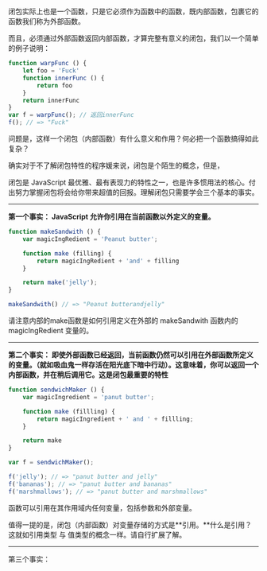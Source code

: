 # 

闭包实际上也是一个函数，只是它必须作为函数中的函数，既内部函数，包裹它的函数我们称为外部函数。

而且，必须通过外部函数返回内部函数，才算完整有意义的闭包，我们以一个简单的例子说明：

```js
function warpFunc () {
    let foo = 'Fuck'
    function innerFunc () {
        return foo
    }
    return innerFunc
}
var f = warpFunc(); // 返回innerFunc
f(); // => "Fuck"
```

问题是，这样一个闭包（内部函数）有什么意义和作用？何必把一个函数搞得如此复杂？

确实对于不了解闭包特性的程序媛来说，闭包是个陌生的概念，但是，

闭包是 JavaScript 最优雅、最有表现力的特性之一，也是许多惯用法的核心。付出努力掌握闭包将会给你带来超值的回报。理解闭包只需要学会三个基本的事实。

---

**第一个事实： JavaScript 允许你引用在当前函数以外定义的变量。**

```js
function makeSandwith () {
    var magicIngRedient = 'Peanut butter';

    function make (filling) {
        return magicIngRedient + 'and' + filling
    }

    return make('jelly');
}

makeSandwith() // => "Peanut butterandjelly"
```

请注意内部的make函数是如何引用定义在外部的 makeSandwith 函数内的 magicIngRedient 变量的。

---

**第二个事实： 即使外部函数已经返回，当前函数仍然可以引用在外部函数所定义的变量。（就如吸血鬼一样存活在阳光底下暗中行动）。这意味着，你可以返回一个内部函数，并在稍后调用它。这是闭包最重要的特性**

```js
function sendwichMaker () {
    var magicIngredient = 'panut butter';

    function make (fillling) {
        return magicIngredient + ' and ' + fillling;
    }

    return make
}

var f = sendwichMaker();

f('jelly'); // => "panut butter and jelly"
f('bananas'); // => "panut butter and bananas"
f('marshmallows'); // => "panut butter and marshmallows"
```

函数可以引用在其作用域内任何变量，包括参数和外部变量。

值得一提的是，闭包（内部函数）对变量存储的方式是**引用。**什么是引用？ 这就如引用类型 与 值类型的概念一样。请自行扩展了解。

---

第三个事实：

